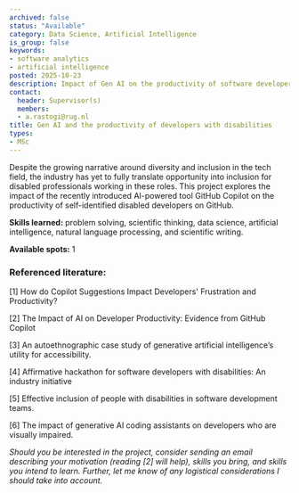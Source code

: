 ```yaml
---
archived: false
status: "Available"
category: Data Science, Artificial Intelligence
is_group: false
keywords:
- software analytics
- artificial intelligence
posted: 2025-10-23
description: Impact of Gen AI on the productivity of software developers with disabilities
contact:
  header: Supervisor(s)
  members:
  - a.rastogi@rug.nl
title: Gen AI and the productivity of developers with disabilities
types:
- MSc
---
```

Despite the growing narrative around diversity and inclusion in the tech field, the industry has yet to fully translate opportunity into inclusion for disabled professionals working in these roles. This project explores the impact of the recently introduced AI-powered tool GitHub Copilot on the productivity of self-identified disabled developers on GitHub. 

**Skills learned:** problem solving, scientific thinking, data science, artificial intelligence, natural language processing, and scientific writing.

**Available spots:** 1

### Referenced literature: 
[1] How do Copilot Suggestions Impact Developers' Frustration and Productivity?

[2] The Impact of AI on Developer Productivity: Evidence from GitHub Copilot

[3] An autoethnographic case study of generative artificial intelligence’s utility for accessibility.

[4] Affirmative hackathon for software developers with disabilities: An industry initiative

[5] Effective inclusion of people with disabilities in software development teams.

[6] The impact of generative AI coding assistants on developers who are visually impaired.

*Should you be interested in the project, consider sending an email describing your motivation (reading [2] will help), skills you bring, and skills you intend to learn. Further, let me know of any logistical considerations I should take into account.*
